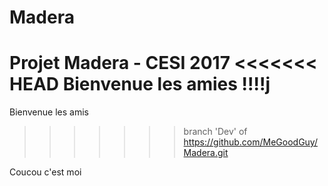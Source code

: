 # Madera
Projet Madera - CESI 2017
<<<<<<< HEAD
Bienvenue les amies !!!!j
=======
Bienvenue les amis
>>>>>>> branch 'Dev' of https://github.com/MeGoodGuy/Madera.git

Coucou c'est moi 